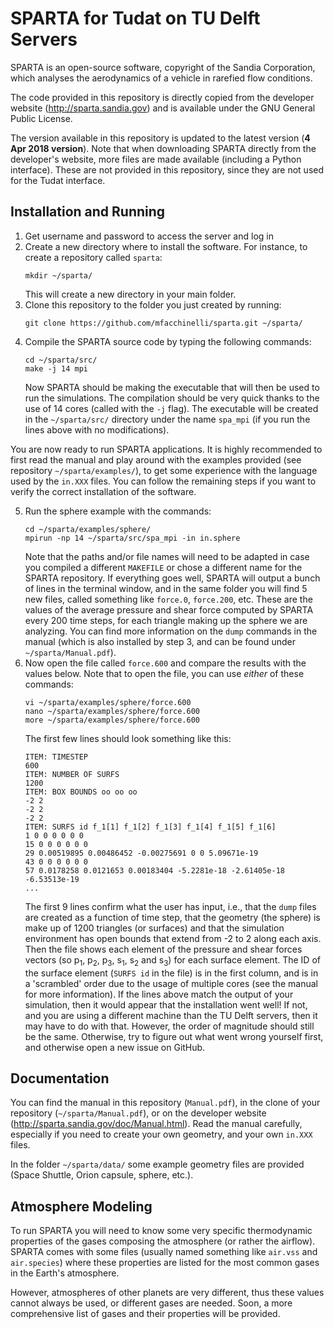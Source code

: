 # SPARTA for Tudat on TU Delft Servers

SPARTA is an open-source software, copyright of the Sandia Corporation, which analyses the aerodynamics of a vehicle in rarefied flow conditions. 

The code provided in this repository is directly copied from the developer website (http://sparta.sandia.gov) and is available under the GNU General Public License. 

The version available in this repository is updated to the latest version (**4 Apr 2018 version**). Note that when downloading SPARTA directly from the developer's website, more files are made available (including a Python interface). These are not provided in this repository, since they are not used for the Tudat interface.

## Installation and Running

1. Get username and password to access the server and log in
2. Create a new directory where to install the software. For instance, to create a repository called `sparta`:
	```unix
	mkdir ~/sparta/
	```
	This will create a new directory in your main folder. 
3. Clone this repository to the folder you just created by running:
	```unix
	git clone https://github.com/mfacchinelli/sparta.git ~/sparta/
	```
4. Compile the SPARTA source code by typing the following commands:
	```unix
	cd ~/sparta/src/
	make -j 14 mpi
	```
	Now SPARTA should be making the executable that will then be used to run the simulations. The compilation should be very quick thanks to the use of 14 cores (called with the `-j` flag). The executable will be created in the `~/sparta/src/` directory under the name `spa_mpi` (if you run the lines above with no modifications). 

You are now ready to run SPARTA applications. It is highly recommended to first read the manual and play around with the examples provided (see repository `~/sparta/examples/`), to get some experience with the language used by the `in.XXX` files.  You can follow the remaining steps if you want to verify the correct installation of the software. 

5. Run the sphere example with the commands:
	```unix
	cd ~/sparta/examples/sphere/
	mpirun -np 14 ~/sparta/src/spa_mpi -in in.sphere
	```
	Note that the paths and/or file names will need to be adapted in case you compiled a different `MAKEFILE` or chose a different name for the SPARTA repository. If everything goes well, SPARTA will output a bunch of lines in the terminal window, and in the same folder you will find 5 new files, called something like `force.0`, `force.200`, etc. These are the values of the average pressure and shear force computed by SPARTA every 200 time steps, for each triangle making up the sphere we are analyzing. You can find more information on the `dump` commands in the manual (which is also installed by step 3, and can be found under `~/sparta/Manual.pdf`). 
6. Now open the file called `force.600` and compare the results with the values below. Note that to open the file, you can use *either* of these commands:
	```unix
	vi ~/sparta/examples/sphere/force.600
	nano ~/sparta/examples/sphere/force.600
	more ~/sparta/examples/sphere/force.600
	```
	The first few lines should look something like this:
	```
	ITEM: TIMESTEP
	600
	ITEM: NUMBER OF SURFS
	1200
	ITEM: BOX BOUNDS oo oo oo
	-2 2
	-2 2
	-2 2
	ITEM: SURFS id f_1[1] f_1[2] f_1[3] f_1[4] f_1[5] f_1[6]
	1 0 0 0 0 0 0 
	15 0 0 0 0 0 0 
	29 0.00519895 0.00486452 -0.00275691 0 0 5.09671e-19 
	43 0 0 0 0 0 0 
	57 0.0178258 0.0121653 0.00183404 -5.2281e-18 -2.61405e-18 -6.53513e-19 
	...
	```
	The first 9 lines confirm what the user has input, i.e., that the `dump` files are created as a function of time step, that the geometry (the sphere) is make up of 1200 triangles (or surfaces) and that the simulation environment has open bounds that extend from -2 to 2 along each axis. Then the file shows each element of the pressure and shear forces vectors (so p<sub>1</sub>, p<sub>2</sub>, p<sub>3</sub>, s<sub>1</sub>, s<sub>2</sub> and s<sub>3</sub>) for each surface element. The ID of the surface element (`SURFS id` in the file) is in the first column, and is in a 'scrambled' order due to the usage of multiple cores (see the manual for more information). If the lines above match the output of your simulation, then it would appear that the installation went well! If not, and you are using a different machine than the TU Delft servers, then it may have to do with that. However, the order of magnitude should still be the same. Otherwise, try to figure out what went wrong yourself first, and otherwise open a new issue on GitHub.

## Documentation

You can find the manual in this repository (`Manual.pdf`), in the clone of your repository (`~/sparta/Manual.pdf`), or on the developer website (http://sparta.sandia.gov/doc/Manual.html). Read the manual carefully, especially if you need to create your own geometry, and your own `in.XXX` files. 

In the folder `~/sparta/data/` some example geometry files are provided (Space Shuttle, Orion capsule, sphere, etc.).

## Atmosphere Modeling

To run SPARTA you will need to know some very specific thermodynamic properties of the gases composing the atmosphere (or rather the airflow). SPARTA comes with some files (usually named something like `air.vss` and `air.species`) where these properties are listed for the most common gases in the Earth's atmosphere. 

However, atmospheres of other planets are very different, thus these values cannot always be used, or different gases are needed. Soon, a more comprehensive list of gases and their properties will be provided. 
